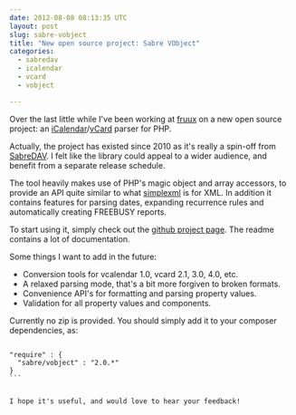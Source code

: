 ```yaml
---
date: 2012-08-08 08:13:35 UTC
layout: post
slug: sabre-vobject
title: "New open source project: Sabre VObject"
categories:
  - sabredav
  - icalendar
  - vcard
  - vobject

---
```

<p>Over the last little while I've been working at <a href="https://fruux.com/">fruux</a> on a new open source project: an <a href="https://tools.ietf.org/html/rfc5545">iCalendar</a>/<a href="https://tools.ietf.org/html/rfc6350">vCard</a> parser for PHP.</p>

<p>Actually, the project has existed since 2010 as it's really a spin-off from <a href="http://code.google.com/p/sabredav/">SabreDAV</a>. I felt like the library could appeal to a wider audience, and benefit from a separate release schedule.</p>

<p>The tool heavily makes use of PHP's magic object and array accessors, to provide an API quite similar to what <a href="php.net/manual/en/book.simplexml.php">simplexml</a> is for XML. In addition it contains features for parsing dates, expanding recurrence rules and automatically creating FREEBUSY reports.</p>

<p>To start using it, simply check out the <a href="https://github.com/evert/sabre-vobject">github project page</a>. The readme contains a lot of documentation.</p>

<p>Some things I want to add in the future:</p>

<ul>
  <li>Conversion tools for vcalendar 1.0, vcard 2.1, 3.0, 4.0, etc.</li>
  <li>A relaxed parsing mode, that's a bit more forgiven to broken formats.</li>
  <li>Convenience API's for formatting and parsing property values.</li>
  <li>Validation for all property values and components.</li>
</ul>

<p>Currently no zip is provided. You should simply add it to your composer dependencies, as:</p>

<code lang="json">
"require" : {
  "sabre/vobject" : "2.0.*"
}
```

<p>I hope it's useful, and would love to hear your feedback!</p>